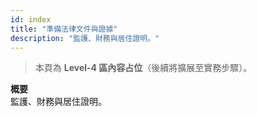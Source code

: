 ```yaml
---
id: index
title: "準備法律文件與證據"
description: "監護、財務與居住證明。"
---
```


> 本頁為 **Level-4 區內容占位**（後續將擴展至實務步驟）。

**概要**  
監護、財務與居住證明。
